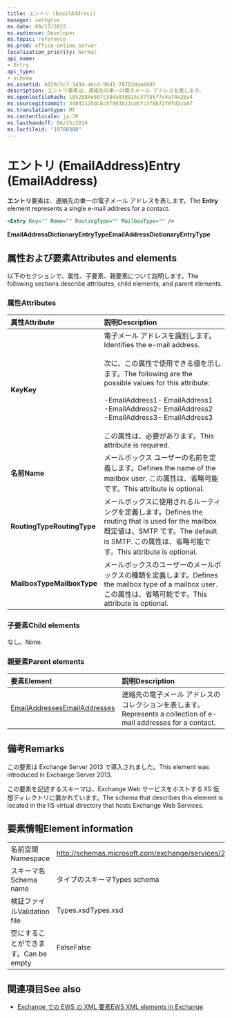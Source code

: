 ```yaml
---
title: エントリ (EmailAddress)
manager: sethgros
ms.date: 09/17/2015
ms.audience: Developer
ms.topic: reference
ms.prod: office-online-server
localization_priority: Normal
api_name:
- Entry
api_type:
- schema
ms.assetid: b028c5c7-3494-4ecd-96d1-78783daa660f
description: エントリ要素は、連絡先の単一の電子メール アドレスを表します。
ms.openlocfilehash: 1852584e507c38da030815c37f85f7c4af4e2ba4
ms.sourcegitcommit: 34041125dc8c5f993b21cebfc4f8b72f0fd2cb6f
ms.translationtype: MT
ms.contentlocale: ja-JP
ms.lasthandoff: 06/25/2018
ms.locfileid: "19760308"
---
```

# <a name="entry-emailaddress"></a><span data-ttu-id="6e3f2-103">エントリ (EmailAddress)</span><span class="sxs-lookup"><span data-stu-id="6e3f2-103">Entry (EmailAddress)</span></span>

<span data-ttu-id="6e3f2-104">**エントリ**要素は、連絡先の単一の電子メール アドレスを表します。</span><span class="sxs-lookup"><span data-stu-id="6e3f2-104">The **Entry** element represents a single e-mail address for a contact.</span></span> 
  
```XML
<Entry Key="" Name="" RoutingType="" MailboxType="" />
```

<span data-ttu-id="6e3f2-105">**EmailAddressDictionaryEntryType**</span><span class="sxs-lookup"><span data-stu-id="6e3f2-105">**EmailAddressDictionaryEntryType**</span></span>

## <a name="attributes-and-elements"></a><span data-ttu-id="6e3f2-106">属性および要素</span><span class="sxs-lookup"><span data-stu-id="6e3f2-106">Attributes and elements</span></span>

<span data-ttu-id="6e3f2-107">以下のセクションで、属性、子要素、親要素について説明します。</span><span class="sxs-lookup"><span data-stu-id="6e3f2-107">The following sections describe attributes, child elements, and parent elements.</span></span>
  
### <a name="attributes"></a><span data-ttu-id="6e3f2-108">属性</span><span class="sxs-lookup"><span data-stu-id="6e3f2-108">Attributes</span></span>

|<span data-ttu-id="6e3f2-109">**属性**</span><span class="sxs-lookup"><span data-stu-id="6e3f2-109">**Attribute**</span></span>|<span data-ttu-id="6e3f2-110">**説明**</span><span class="sxs-lookup"><span data-stu-id="6e3f2-110">**Description**</span></span>|
|:-----|:-----|
|<span data-ttu-id="6e3f2-111">**Key**</span><span class="sxs-lookup"><span data-stu-id="6e3f2-111">**Key**</span></span> <br/> | <span data-ttu-id="6e3f2-112">電子メール アドレスを識別します。</span><span class="sxs-lookup"><span data-stu-id="6e3f2-112">Identifies the e-mail address.</span></span><br/><br/><span data-ttu-id="6e3f2-113">次に、この属性で使用できる値を示します。</span><span class="sxs-lookup"><span data-stu-id="6e3f2-113">The following are the possible values for this attribute:</span></span><br/><br/><span data-ttu-id="6e3f2-114">-EmailAddress1</span><span class="sxs-lookup"><span data-stu-id="6e3f2-114">-  EmailAddress1</span></span>  <br/><span data-ttu-id="6e3f2-115">-EmailAddress2</span><span class="sxs-lookup"><span data-stu-id="6e3f2-115">-  EmailAddress2</span></span>  <br/><span data-ttu-id="6e3f2-116">-EmailAddress3</span><span class="sxs-lookup"><span data-stu-id="6e3f2-116">-  EmailAddress3</span></span> <br/><br/>  <span data-ttu-id="6e3f2-117">この属性は、必要があります。</span><span class="sxs-lookup"><span data-stu-id="6e3f2-117">This attribute is required.</span></span>  <br/> |
|<span data-ttu-id="6e3f2-118">**名前**</span><span class="sxs-lookup"><span data-stu-id="6e3f2-118">**Name**</span></span> <br/> |<span data-ttu-id="6e3f2-119">メールボックス ユーザーの名前を定義します。</span><span class="sxs-lookup"><span data-stu-id="6e3f2-119">Defines the name of the mailbox user.</span></span> <span data-ttu-id="6e3f2-120">この属性は、省略可能です。</span><span class="sxs-lookup"><span data-stu-id="6e3f2-120">This attribute is optional.</span></span>  <br/> |
|<span data-ttu-id="6e3f2-121">**RoutingType**</span><span class="sxs-lookup"><span data-stu-id="6e3f2-121">**RoutingType**</span></span> <br/> |<span data-ttu-id="6e3f2-122">メールボックスに使用されるルーティングを定義します。</span><span class="sxs-lookup"><span data-stu-id="6e3f2-122">Defines the routing that is used for the mailbox.</span></span> <span data-ttu-id="6e3f2-123">既定値は、SMTP です。</span><span class="sxs-lookup"><span data-stu-id="6e3f2-123">The default is SMTP.</span></span> <span data-ttu-id="6e3f2-124">この属性は、省略可能です。</span><span class="sxs-lookup"><span data-stu-id="6e3f2-124">This attribute is optional.</span></span>  <br/> |
|<span data-ttu-id="6e3f2-125">**MailboxType**</span><span class="sxs-lookup"><span data-stu-id="6e3f2-125">**MailboxType**</span></span> <br/> |<span data-ttu-id="6e3f2-126">メールボックスのユーザーのメールボックスの種類を定義します。</span><span class="sxs-lookup"><span data-stu-id="6e3f2-126">Defines the mailbox type of a mailbox user.</span></span> <span data-ttu-id="6e3f2-127">この属性は、省略可能です。</span><span class="sxs-lookup"><span data-stu-id="6e3f2-127">This attribute is optional.</span></span>  <br/> |
   
### <a name="child-elements"></a><span data-ttu-id="6e3f2-128">子要素</span><span class="sxs-lookup"><span data-stu-id="6e3f2-128">Child elements</span></span>

<span data-ttu-id="6e3f2-129">なし。</span><span class="sxs-lookup"><span data-stu-id="6e3f2-129">None.</span></span>
  
### <a name="parent-elements"></a><span data-ttu-id="6e3f2-130">親要素</span><span class="sxs-lookup"><span data-stu-id="6e3f2-130">Parent elements</span></span>

|<span data-ttu-id="6e3f2-131">**要素**</span><span class="sxs-lookup"><span data-stu-id="6e3f2-131">**Element**</span></span>|<span data-ttu-id="6e3f2-132">**説明**</span><span class="sxs-lookup"><span data-stu-id="6e3f2-132">**Description**</span></span>|
|:-----|:-----|
|[<span data-ttu-id="6e3f2-133">EmailAddresses</span><span class="sxs-lookup"><span data-stu-id="6e3f2-133">EmailAddresses</span></span>](emailaddresses.md) <br/> |<span data-ttu-id="6e3f2-134">連絡先の電子メール アドレスのコレクションを表します。</span><span class="sxs-lookup"><span data-stu-id="6e3f2-134">Represents a collection of e-mail addresses for a contact.</span></span>  <br/> |
   
## <a name="remarks"></a><span data-ttu-id="6e3f2-135">備考</span><span class="sxs-lookup"><span data-stu-id="6e3f2-135">Remarks</span></span>

<span data-ttu-id="6e3f2-136">この要素は Exchange Server 2013 で導入されました。</span><span class="sxs-lookup"><span data-stu-id="6e3f2-136">This element was introduced in Exchange Server 2013.</span></span>
  
<span data-ttu-id="6e3f2-137">この要素を記述するスキーマは、Exchange Web サービスをホストする IIS 仮想ディレクトリに置かれています。</span><span class="sxs-lookup"><span data-stu-id="6e3f2-137">The schema that describes this element is located in the IIS virtual directory that hosts Exchange Web Services.</span></span>
  
## <a name="element-information"></a><span data-ttu-id="6e3f2-138">要素情報</span><span class="sxs-lookup"><span data-stu-id="6e3f2-138">Element information</span></span>

|||
|:-----|:-----|
|<span data-ttu-id="6e3f2-139">名前空間</span><span class="sxs-lookup"><span data-stu-id="6e3f2-139">Namespace</span></span>  <br/> |http://schemas.microsoft.com/exchange/services/2006/types  <br/> |
|<span data-ttu-id="6e3f2-140">スキーマ名</span><span class="sxs-lookup"><span data-stu-id="6e3f2-140">Schema name</span></span>  <br/> |<span data-ttu-id="6e3f2-141">タイプのスキーマ</span><span class="sxs-lookup"><span data-stu-id="6e3f2-141">Types schema</span></span>  <br/> |
|<span data-ttu-id="6e3f2-142">検証ファイル</span><span class="sxs-lookup"><span data-stu-id="6e3f2-142">Validation file</span></span>  <br/> |<span data-ttu-id="6e3f2-143">Types.xsd</span><span class="sxs-lookup"><span data-stu-id="6e3f2-143">Types.xsd</span></span>  <br/> |
|<span data-ttu-id="6e3f2-144">空にすることができます。</span><span class="sxs-lookup"><span data-stu-id="6e3f2-144">Can be empty</span></span>  <br/> |<span data-ttu-id="6e3f2-145">False</span><span class="sxs-lookup"><span data-stu-id="6e3f2-145">False</span></span>  <br/> |
   
## <a name="see-also"></a><span data-ttu-id="6e3f2-146">関連項目</span><span class="sxs-lookup"><span data-stu-id="6e3f2-146">See also</span></span>

- [<span data-ttu-id="6e3f2-147">Exchange での EWS の XML 要素</span><span class="sxs-lookup"><span data-stu-id="6e3f2-147">EWS XML elements in Exchange</span></span>](ews-xml-elements-in-exchange.md)

